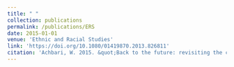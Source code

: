 ```yaml
---
title: " "
collection: publications
permalink: /publications/ERS
date: 2015-01-01
venue: 'Ethnic and Racial Studies'
link: 'https://doi.org/10.1080/01419870.2013.826811'
citation: 'Achbari, W. 2015. &quot;Back to the future: revisiting the contact hypothesis at Turkish and mixed non-profit organizations in Amsterdam.&quot; <i>Ethnic and Racial Studies</i> 38(1): 158-175. doi:10.1080/01419870.2013.826811'
---
```


